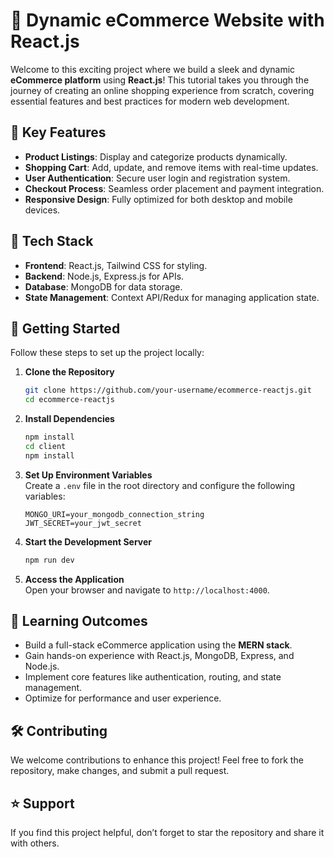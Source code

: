 # 🛒 Dynamic eCommerce Website with React.js  

Welcome to this exciting project where we build a sleek and dynamic **eCommerce platform** using **React.js**! This tutorial takes you through the journey of creating an online shopping experience from scratch, covering essential features and best practices for modern web development.  

## 🌟 Key Features  
- **Product Listings**: Display and categorize products dynamically.  
- **Shopping Cart**: Add, update, and remove items with real-time updates.  
- **User Authentication**: Secure user login and registration system.  
- **Checkout Process**: Seamless order placement and payment integration.  
- **Responsive Design**: Fully optimized for both desktop and mobile devices.  

## 🔧 Tech Stack  
- **Frontend**: React.js, Tailwind CSS for styling.  
- **Backend**: Node.js, Express.js for APIs.  
- **Database**: MongoDB for data storage.  
- **State Management**: Context API/Redux for managing application state.  

## 🚀 Getting Started  
Follow these steps to set up the project locally:  

1. **Clone the Repository**  
   ```bash  
   git clone https://github.com/your-username/ecommerce-reactjs.git  
   cd ecommerce-reactjs  
   ```  

2. **Install Dependencies**  
   ```bash  
   npm install  
   cd client  
   npm install  
   ```  

3. **Set Up Environment Variables**  
   Create a `.env` file in the root directory and configure the following variables:  
   ```env  
   MONGO_URI=your_mongodb_connection_string  
   JWT_SECRET=your_jwt_secret  
   ```  

4. **Start the Development Server**  
   ```bash  
   npm run dev  
   ```  

5. **Access the Application**  
   Open your browser and navigate to `http://localhost:4000`.  

## 📘 Learning Outcomes  
- Build a full-stack eCommerce application using the **MERN stack**.  
- Gain hands-on experience with React.js, MongoDB, Express, and Node.js.  
- Implement core features like authentication, routing, and state management.  
- Optimize for performance and user experience.  

## 🛠 Contributing  
We welcome contributions to enhance this project! Feel free to fork the repository, make changes, and submit a pull request.  

## ⭐ Support  
If you find this project helpful, don’t forget to star the repository and share it with others.  
